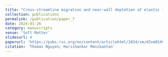 ```yaml
---
title: "Cross-streamline migration and near-wall depletion of elastic fibers in micro-channel flows"
collection: publications
permalink: /publication/paper_7
date: 2024-01-26
category: manuscripts
venue: 'Soft Matter'
slidesurl: #
paperurl: 'https://pubs.rsc.org/en/content/articlehtml/2024/sm/d3sm01499a'
citation: 'Thomas Nguyen; Harishankar Manikantan'
---
```

